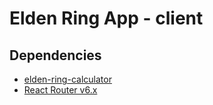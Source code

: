 # Elden Ring App - client

## Dependencies

- [elden-ring-calculator](https://github.com/tcd/elden-ring-calculator)
- [React Router v6.x](https://reactrouter.com/docs/en/v6)

